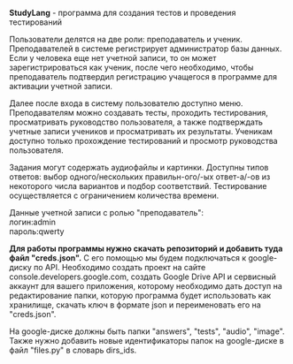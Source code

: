 **StudyLang** - программа для создания тестов и проведения тестирований

Пользователи делятся на две роли: преподаватель и ученик.
Преподавателей в системе регистрирует администратор базы данных.
Если у человека еще нет учетной записи, то он может зарегистрироваться как ученик, после чего необходимо, чтобы преподаватель подтвердил регистрацию учащегося в программе для активации учетной записи.

Далее после входа в систему пользователю доступно меню. Преподавателям можно создавать тесты, проходить тестирования, просматривать руководство пользователя, а также подтверждать учетные записи учеников и просматривать их результаты.
Ученикам доступно только прохождение тестирований и просмотр руководства пользователя. 

Задания могут содержать аудиофайлы и картинки. Доступны типов ответов: выбор одного/нескольких правильн-ого/-ых ответ-а/-ов из некоторого числа вариантов и подбор соответствий.
Тестирование осуществляется с ограничением количества времени.

Данные учетной записи с ролью "преподаватель":  
логин:admin     
пароль:qwerty

**Для работы программы нужно скачать репозиторий и добавить туда файл "creds.json".**
С его помощью мы будем подключаться к google-диску по API.
Необходимо создать проект на сайте console.developers.google.com, создать Google Drive API и сервисный аккаунт для вашего приложения, которому необходимо дать доступ на редактирование папки, которую программа будет использовать как хранилище, 
скачать ключ в формате json и переименовать его на "creds.json".

На google-диске должны быть папки "answers", "tests", "audio", "image". Также нужно добавить новые идентификаторы папок на google-диске в файл "files.py" в словарь dirs_ids.
